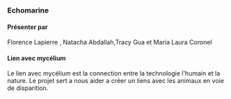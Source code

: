 ### Echomarine

#### Présenter par 
Florence Lapierre , Natacha Abdallah,Tracy Gua et Maria Laura Coronel

#### Lien avec mycélium 
Le lien avec mycélium est la connection entre la technologie l'humain et la nature. Le projet sert a nous aider a créer un liens avec les animaux en voie de disparition.

